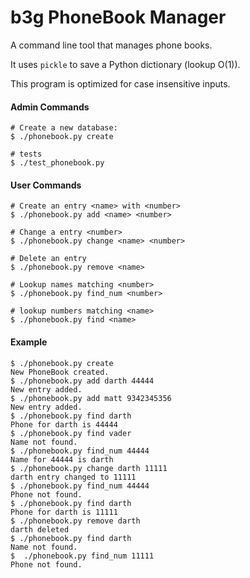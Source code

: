  b3g PhoneBook Manager
=======================


A command line tool that manages phone books.

It uses ```pickle``` to save a Python dictionary (lookup O(1)).

This program is optimized for case insensitive inputs.




#### Admin Commands

```
# Create a new database:
$ ./phonebook.py create

# tests
$ ./test_phonebook.py

```


#### User Commands

```
# Create an entry <name> with <number>
$ ./phonebook.py add <name> <number>

# Change a entry <number>
$ ./phonebook.py change <name> <number>

# Delete an entry
$ ./phonebook.py remove <name>

# Lookup names matching <number>
$ ./phonebook.py find_num <number>

# lookup numbers matching <name>
$ ./phonebook.py find <name>
```

#### Example

```
$ ./phonebook.py create
New PhoneBook created.
$ ./phonebook.py add darth 44444
New entry added.
$ ./phonebook.py add matt 9342345356
New entry added.
$ ./phonebook.py find darth
Phone for darth is 44444
$ ./phonebook.py find vader
Name not found.
$ ./phonebook.py find_num 44444
Name for 44444 is darth
$ ./phonebook.py change darth 11111
darth entry changed to 11111
$ ./phonebook.py find_num 44444
Phone not found.
$ ./phonebook.py find darth
Phone for darth is 11111
$ ./phonebook.py remove darth
darth deleted
$ ./phonebook.py find darth
Name not found.
$  ./phonebook.py find_num 11111
Phone not found.
```



